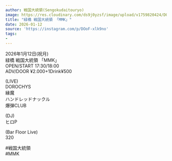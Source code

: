 ```yaml
---
author: 戦国大統領(Sengokudaitouryo)
image: https://res.cloudinary.com/ds9j0yzsf/image/upload/v1759820424/DOoF-xlk9no.jpg
title: "緑橋 戦国大統領 「MMK」"
date: 2026-01-12
source: 'https://instagram.com/p/DOoF-xlk9no'
tags:
- 
---
```

2026年1月12日(祝月)<br>
緑橋 戦国大統領 「MMK」<br>
OPEN/START 17:30/18:00<br>
ADV/DOOR ¥2.000+1Drink¥500

(LIVE)<br>
DOROCHYS<br>
縁魔<br>
ハンドレッドナックル<br>
爆弾CLUB

(DJ)<br>
ヒロP

(Bar Floor Live)<br>
320

#戦国大統領<br>
#MMK